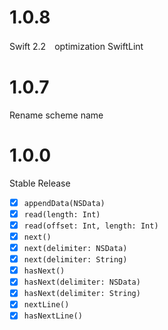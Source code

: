 # 1.0.8

Swift 2.2　optimization
SwiftLint

# 1.0.7

Rename scheme name

# 1.0.0

Stable Release

- [x] `appendData(NSData)`
- [x] `read(length: Int)`
- [x] `read(offset: Int, length: Int)`
- [x] `next()`
- [x] `next(delimiter: NSData)`
- [x] `next(delimiter: String)`
- [x] `hasNext()`
- [x] `hasNext(delimiter: NSData)`
- [x] `hasNext(delimiter: String)`
- [x] `nextLine()`
- [x] `hasNextLine()`
